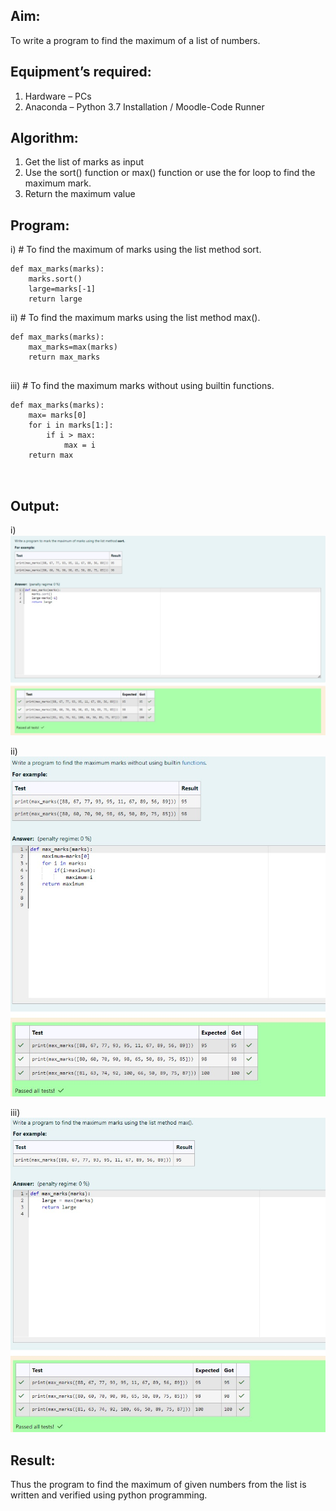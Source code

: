 
## Aim:
To write a program to find the maximum of a list of numbers.
## Equipment’s required:
1.	Hardware – PCs
2.	Anaconda – Python 3.7 Installation / Moodle-Code Runner
## Algorithm:
1.	Get the list of marks as input
2.	Use the sort() function or max() function or use the for loop to find the maximum mark.
3.	Return the maximum value
## Program:

i)	# To find the maximum of marks using the list method sort.
```
def max_marks(marks):
    marks.sort()
    large=marks[-1]
    return large
```

ii)	# To find the maximum marks using the list method max().
```
def max_marks(marks):
    max_marks=max(marks)
    return max_marks


```

iii) # To find the maximum marks without using builtin functions.
```
def max_marks(marks):
    max= marks[0]
    for i in marks[1:]:
        if i > max:
            max = i
    return max



```



## Output:
i)
![alt text](<WhatsApp Image 2024-04-09 at 5.55.35 PM.jpeg>)

ii)
![alt text](<WhatsApp Image 2024-04-09 at 5.57.29 PM.jpeg>)

iii)
![alt text](<WhatsApp Image 2024-04-09 at 5.57.15 PM.jpeg>)

## Result:
Thus the program to find the maximum of given numbers from the list is written and verified using python programming.
